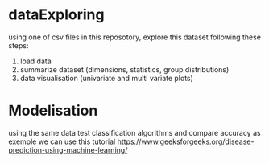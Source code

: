 # dataExploring
using one of csv files in this reposotory, explore this dataset following these steps:
1. load data
2. summarize dataset (dimensions, statistics, group distributions)
3. data visualisation (univariate and multi variate plots)
# Modelisation 
using the same data test classification algorithms and compare accuracy 
as exemple we can use this tutorial
https://www.geeksforgeeks.org/disease-prediction-using-machine-learning/ 
   
